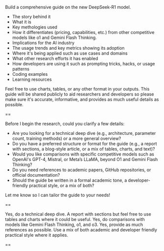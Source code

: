 Build a comprehensive guide on the new DeepSeek-R1 model.

- The story behind it
- What it is 
- Key methologies used
- How it differentiates (pricing, capabilities, etc.) from other competitive models like o1 and Gemini Flash Thinking.
- Implications for the AI industry
- The usage trends and key metrics showing its adoption
- Where it's being applied such as use cases and domains
- What other research efforts it has enabled
- How developers are using it such as prompting tricks, hacks, or usage patterns
- Coding examples
- Learning resources

Feel free to use charts, tables, or any other format in your outputs. This guide will be shared publicly to aid researchers and developers so please make sure it's accurate, informative, and provides as much useful details as possible. 

==

Before I begin the research, could you clarify a few details:

- Are you looking for a technical deep dive (e.g., architecture, parameter count, training methods) or a more general overview?
- Do you have a preferred structure or format for the guide (e.g., a report with sections, a blog-style article, or a mix of tables, charts, and text)?
- Would you like comparisons with specific competitive models such as OpenAI's GPT-4, Mistral, or Meta’s LLaMA, beyond O1 and Gemini Flash Thinking?
- Do you need references to academic papers, GitHub repositories, or official documentation?
- Should the guide be written in a formal academic tone, a developer-friendly practical style, or a mix of both?

Let me know so I can tailor the guide to your needs!

==

Yes, do a technical deep dive. A report with sections but feel free to use tables and charts where it could be useful. Yes, do comparisons with models like Gemini Flash Thinking, o1, and o3. Yes, provide as much references as possible. Use a mix of both academic and developer friendly practical style where it applies. 

==
